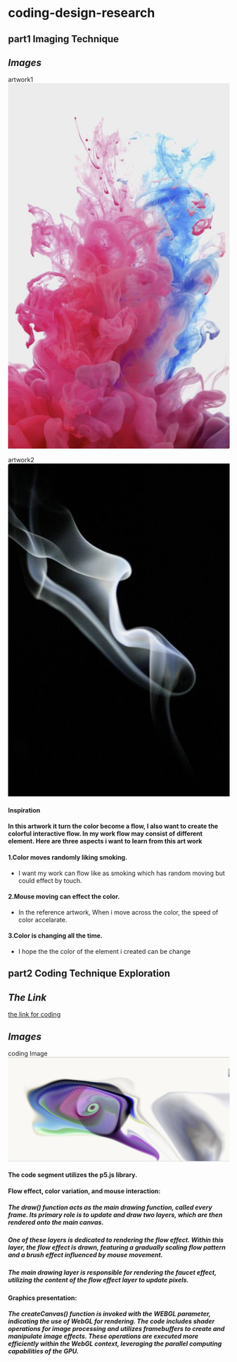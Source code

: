 # coding-design-research
## **part1 Imaging Technique** 
## *Images*
artwork1
![artwork1](readmeImages/artwork1.png)


artwork2
![artwork2](readmeImages/artwork2.png)

#### **Inspiration**
#### In this artwork it turn the color become a flow, I also want to create the colorful interactive flow. In my work flow may consist of different element. Here are three aspects i want to learn from this art work


#### 1.Color moves randomly liking smoking.
- I want my work can flow like as smoking which has random moving but could effect by touch.
#### 2.Mouse moving can effect the color. 
- In the reference artwork, When i move across the color, the speed of color accelarate. 
#### 3.Color is changing all the time.
- I hope the the color of the element i created can be change 


## **part2 Coding Technique Exploration** 

## *The Link*
  [the link for coding](https://openprocessing.org/sketch/2152011)
  ## *Images*
coding Image
![codingimage2](readmeImages/coding2.png)



#### The code segment utilizes the p5.js library.


#### **Flow effect, color variation, and mouse interaction:**

##### The draw() function acts as the main drawing function, called every frame. Its primary role is to update and draw two layers, which are then rendered onto the main canvas.

##### One of these layers is dedicated to rendering the flow effect. Within this layer, the flow effect is drawn, featuring a gradually scaling flow pattern and a brush effect influenced by mouse movement.

##### The main drawing layer is responsible for rendering the faucet effect, utilizing the content of the flow effect layer to update pixels.


#### **Graphics presentation:**

##### The createCanvas() function is invoked with the WEBGL parameter, indicating the use of WebGL for rendering. The code includes shader operations for image processing and utilizes framebuffers to create and manipulate image effects. These operations are executed more efficiently within the WebGL context, leveraging the parallel computing capabilities of the GPU.


